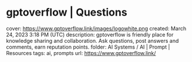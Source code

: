 # gptoverflow | Questions

cover: https://www.gptoverflow.link/images/logowhite.png
created: March 24, 2023 3:18 PM (UTC)
description: gptoverflow is friendly place for knowledge sharing and collaboration. Ask questions, post answers and comments, earn reputation points.
folder: AI Systems / AI | Prompt | Resources
tags: ai, prompts
url: https://www.gptoverflow.link/